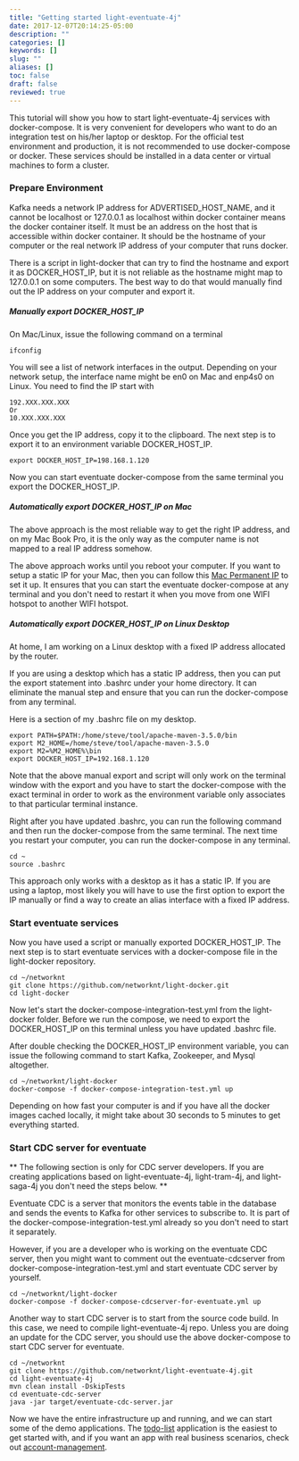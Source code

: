 ```yaml
---
title: "Getting started light-eventuate-4j"
date: 2017-12-07T20:14:25-05:00
description: ""
categories: []
keywords: []
slug: ""
aliases: []
toc: false
draft: false
reviewed: true
---
```


This tutorial will show you how to start light-eventuate-4j services with docker-compose. It is very convenient for developers who want to do an integration test on his/her laptop or desktop. For the official test environment and production, it is not recommended to use docker-compose or docker. These services should be installed in a data center or virtual machines to form a cluster. 

### Prepare Environment

Kafka needs a network IP address for ADVERTISED_HOST_NAME, and it cannot be localhost or 127.0.0.1 as localhost within docker container means the docker container itself. It must be an address on the host that is accessible within docker container. It should be the hostname of your computer or the real network IP address of your computer that runs docker. 

There is a script in light-docker that can try to find the hostname and export it as DOCKER_HOST_IP, but it is not reliable as the hostname might map to 127.0.0.1 on some computers. The best way to do that would manually find out the IP address on your computer and export it.

##### Manually export DOCKER_HOST_IP

On Mac/Linux, issue the following command on a terminal

```
ifconfig
```

You will see a list of network interfaces in the output. Depending on your network setup, the interface name might be en0 on Mac and enp4s0 on Linux. You need to find the IP start with 

```
192.XXX.XXX.XXX
Or 
10.XXX.XXX.XXX
```

Once you get the IP address, copy it to the clipboard. The next step is to export it to an environment variable DOCKER_HOST_IP.

```
export DOCKER_HOST_IP=198.168.1.120
```

Now you can start eventuate docker-compose from the same terminal you export the DOCKER_HOST_IP. 

##### Automatically export DOCKER_HOST_IP on Mac

The above approach is the most reliable way to get the right IP address, and on my Mac Book Pro, it is the only way as the computer name is not mapped to a real IP address somehow.

The above approach works until you reboot your computer. If you want to setup a static IP for your Mac, then you can follow this [Mac Permanent IP] to set it up. It ensures that you can start the eventuate docker-compose at any terminal and you don't need to restart it when you move from one WIFI hotspot to another WIFI hotspot. 

##### Automatically export DOCKER_HOST_IP on Linux Desktop

At home, I am working on a Linux desktop with a fixed IP address allocated by the router. 

If you are using a desktop which has a static IP address, then you can put the export statement into .bashrc under your home directory. It can eliminate the manual step and ensure that you can
run the docker-compose from any terminal. 

Here is a section of my .bashrc file on my desktop.

```
export PATH=$PATH:/home/steve/tool/apache-maven-3.5.0/bin
export M2_HOME=/home/steve/tool/apache-maven-3.5.0
export M2=%M2_HOME%\bin
export DOCKER_HOST_IP=192.168.1.120
```

Note that the above manual export and script will only work on the terminal window with the export and you have to start the docker-compose with the exact terminal in order to work as the environment variable only associates to that particular terminal instance. 

Right after you have updated .bashrc, you can run the following command and then run the docker-compose from the same terminal. The next time you restart your computer, you can run the docker-compose in any terminal.

```
cd ~
source .bashrc
```

This approach only works with a desktop as it has a static IP. If you are using a laptop, most likely you will have to use the first option to export the IP manually or find a way to create an alias interface with a fixed IP address.  


### Start eventuate services

Now you have used a script or manually exported DOCKER_HOST_IP. The next step is to start eventuate services with a docker-compose file in the light-docker repository. 
```
cd ~/networknt
git clone https://github.com/networknt/light-docker.git
cd light-docker
```

Now let's start the docker-compose-integration-test.yml from the light-docker folder. Before we run the compose, we need to export the DOCKER_HOST_IP on this terminal unless you have updated .bashrc file.

After double checking the DOCKER_HOST_IP environment variable, you can issue the following command to start Kafka, Zookeeper, and Mysql altogether.

```
cd ~/networknt/light-docker
docker-compose -f docker-compose-integration-test.yml up 
```

Depending on how fast your computer is and if you have all the docker images cached locally, it might take about 30 seconds to 5 minutes to get everything started. 

### Start CDC server for eventuate

** The following section is only for CDC server developers. If you are creating applications based on light-eventuate-4j, light-tram-4j, and light-saga-4j you don't need the steps below. **

Eventuate CDC is a server that monitors the events table in the database and sends the events to Kafka for other services to subscribe to. It is part of the docker-compose-integration-test.yml already so you don't need to start it separately. 

However, if you are a developer who is working on the eventuate CDC server, then you might want to comment out the eventuate-cdcserver from docker-compose-integration-test.yml and start eventuate CDC server by yourself. 

```
cd ~/networknt/light-docker
docker-compose -f docker-compose-cdcserver-for-eventuate.yml up
```

Another way to start CDC server is to start from the source code build. In this case, we need to compile light-eventuate-4j repo. Unless you are doing an update for the CDC server, you should use the above docker-compose to start CDC server for eventuate. 

```
cd ~/networknt
git clone https://github.com/networknt/light-eventuate-4j.git
cd light-eventuate-4j
mvn clean install -DskipTests
cd eventuate-cdc-server
java -jar target/eventuate-cdc-server.jar
```

Now we have the entire infrastructure up and running, and we can start some of the demo applications. The [todo-list][] application is the easiest to get started with, and if you want an app with real business scenarios, check out [account-management]. 

[todo-list]: /tutorial/eventuate/todo-list/
[account-management]: /tutorial/eventuate/account-management/
[Mac Permanent IP]: /development/best-practices/mac-perm-ip/

